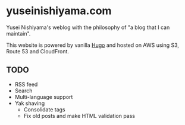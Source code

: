 # yuseinishiyama.com

Yusei Nishiyama's weblog with the philosophy of "a blog that I can maintain".

This website is powered by vanilla [Hugo](https://gohugo.io/) and hosted on AWS using S3, Route 53 and CloudFront.

## TODO

- RSS feed
- Search
- Multi-language support
- Yak shaving
  - Consolidate tags
  - Fix old posts and make HTML validation pass
